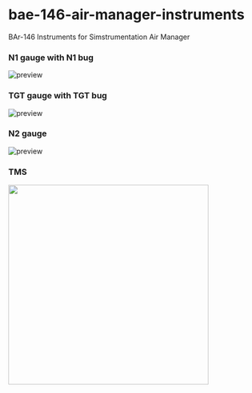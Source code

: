 # bae-146-air-manager-instruments
BAr-146 Instruments for Simstrumentation Air Manager

### N1 gauge with N1 bug
![preview](https://user-images.githubusercontent.com/5937782/197408933-53051b73-22a4-4537-aa5d-916b5d0f2d12.png)

### TGT gauge with TGT bug
![preview](https://user-images.githubusercontent.com/5937782/197408842-19fece50-1397-4450-bc49-74052284b64c.png)

### N2 gauge
![preview](https://user-images.githubusercontent.com/5937782/197408838-fbeb5478-1128-4127-a8ff-a5e680711d87.png)

### TMS
<img src="https://user-images.githubusercontent.com/5937782/197408843-31fab9c8-4ecd-4237-9f47-08462ac34af9.png" width="400" />
